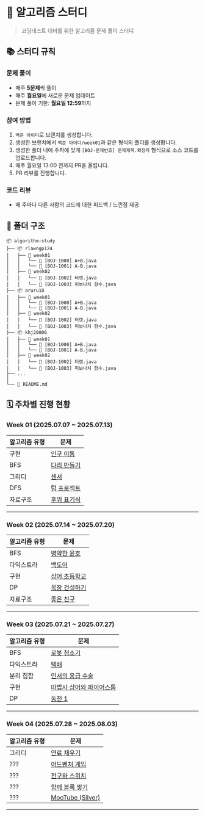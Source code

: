 # 🚀 알고리즘 스터디

> 코딩테스트 대비를 위한 알고리즘 문제 풀이 스터디

## 📚 스터디 규칙

### 문제 풀이
- 매주 **5문제**씩 풀이
- 매주 **월요일**에 새로운 문제 업데이트
- 문제 풀이 기한: **월요일 12:59**까지

### 참여 방법
1. `백준 아이디`로 브랜치를 생성합니다.
2. 생성한 브랜치에서 `백준 아이디/week01`과 같은 형식의 폴더를 생성합니다.
3. 생성한 폴더 내에 주차에 맞게 `[BOJ-문제번호] 문제제목.확장자` 형식으로 소스 코드를 업로드합니다.
4. 매주 월요일 13:00 전까지 PR을 올립니다.
5. PR 리뷰를 진행합니다.

### 코드 리뷰
- 매 주마다 다른 사람의 코드에 대한 피드백 / 느낀점 제공

## 📁 폴더 구조

```
📦 algorithm-study
├── 📦 rlawngp124
│   ├── 📂 week01
│   │   └── 📄 [BOJ-1000] A+B.java
│   │   └── 📄 [BOJ-1001] A-B.java
│   ├── 📂 week02
│   │   └── 📄 [BOJ-1002] 터렛.java
│   │   └── 📄 [BOJ-1003] 피보나치 함수.java
├── 📦 aruru18
│   ├── 📂 week01
│   │   └── 📄 [BOJ-1000] A+B.java
│   │   └── 📄 [BOJ-1001] A-B.java
│   ├── 📂 week02
│   │   └── 📄 [BOJ-1002] 터렛.java
│   │   └── 📄 [BOJ-1003] 피보나치 함수.java
├── 📦 khj20006
│   ├── 📂 week01
│   │   └── 📄 [BOJ-1000] A+B.java
│   │   └── 📄 [BOJ-1001] A-B.java
│   ├── 📂 week02
│   │   └── 📄 [BOJ-1002] 터렛.java
│   │   └── 📄 [BOJ-1003] 피보나치 함수.java
├── ...
│   
└── 📄 README.md
```

## 🗓️ 주차별 진행 현황

### Week 01 (2025.07.07 ~ 2025.07.13)
| **알고리즘 유형** | **문제** |
|------|------|
| 구현 | <a href="https://www.acmicpc.net/problem/16234">인구 이동</a> |
| BFS | <a href="https://www.acmicpc.net/problem/2146">다리 만들기</a> |
| 그리디 | <a href="https://www.acmicpc.net/problem/2212">센서</a> |
| DFS | <a href="https://www.acmicpc.net/problem/9466">텀 프로젝트</a> |
| 자료구조 | <a href="https://www.acmicpc.net/problem/1918">후위 표기식</a> |
---


### Week 02 (2025.07.14 ~ 2025.07.20)
| **알고리즘 유형** | **문제** |
|------|------|
| BFS | <a href="https://www.acmicpc.net/problem/14677">병약한 윤호</a> |
| 다익스트라 | <a href="https://www.acmicpc.net/problem/17396">백도어</a> |
| 구현 | <a href="https://www.acmicpc.net/problem/21608">상어 초등학교</a> |
| DP | <a href="https://www.acmicpc.net/problem/14925">목장 건설하기</a> |
| 자료구조 | <a href="https://www.acmicpc.net/problem/3078">좋은 친구</a> |
---


### Week 03 (2025.07.21 ~ 2025.07.27)
| **알고리즘 유형** | **문제** |
|------|------|
| BFS | <a href="https://www.acmicpc.net/problem/4991">로봇 청소기</a> |
| 다익스트라 | <a href="https://www.acmicpc.net/problem/1719">택배</a> |
| 분리 집합 | <a href="https://www.acmicpc.net/problem/20955">민서의 응급 수술</a> |
| 구현 | <a href="https://www.acmicpc.net/problem/20058">마법사 상어와 파이어스톰</a> |
| DP | <a href="https://www.acmicpc.net/problem/2293">동전 1</a> |
---


### Week 04 (2025.07.28 ~ 2025.08.03)
| **알고리즘 유형** | **문제** |
|------|------|
| 그리디 | <a href="https://www.acmicpc.net/problem/1826">연료 채우기</a> |
| ??? | <a href="https://www.acmicpc.net/problem/2310">어드벤처 게임</a> |
| ??? | <a href="https://www.acmicpc.net/problem/2138">전구와 스위치</a> |
| ??? | <a href="https://www.acmicpc.net/problem/18427">함께 블록 쌓기</a> |
| ??? | <a href="https://www.acmicpc.net/problem/15591">MooTube (Silver)</a> |
---

